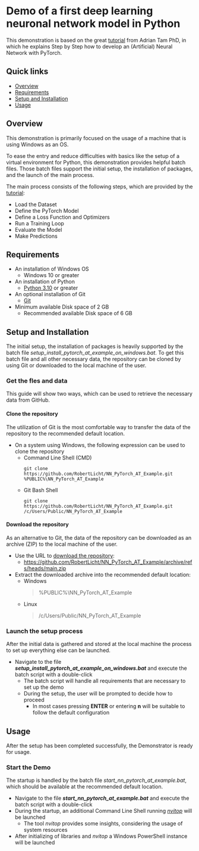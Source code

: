 # Demo of a first deep learning neuronal network model in Python
This demonstration is based on the great [tutorial](https://machinelearningmastery.com/develop-your-first-neural-network-with-pytorch-step-by-step/) from Adrian Tam PhD, in which he explains Step by Step how to develop an (Artificial) Neural Network with PyTorch.

## Quick links
* [Overview](#overview)
* [Requirements](#requirements)
* [Setup and Installation](#setup-and-installation)
* [Usage](#usage)

## Overview
This demonstration is primarily focused on the usage of a machine that is using Windows as an OS.

To ease the entry and reduce difficulties with basics like the setup of a virtual environment for Python, this demonstration provides helpful batch files. Those batch files support the initial setup, the installation of packages, and the launch of the main process.

The main process consists of the following steps, which are provided by the [tutorial](https://machinelearningmastery.com/develop-your-first-neural-network-with-pytorch-step-by-step/):
* Load the Dataset
* Define the PyTorch Model
* Define a Loss Function and Optimizers
* Run a Training Loop
* Evaluate the Model
* Make Predictions

## Requirements
* An installation of Windows OS
    * Windows 10 or greater
* An installation of Python
    * [Python 3.10](https://www.python.org/downloads/release/python-3100/) or greater
* An optional installation of Git
    * [Git](https://git-scm.com/downloads)
* Minimum available Disk space of 2 GB
    * Recommended available Disk space of 6 GB

## Setup and Installation
The initial setup, the installation of packages is heavily supported by the batch file _setup_install_pytorch_at_example_on_windows.bat_.
To get this batch file and all other necessary data, the repository can be cloned by using Git or downloaded to the local machine of the user.

### Get the fles and data
This guide will show two ways, which can be used to retrieve the necessary data from GitHub.

#### Clone the repository
The utilization of Git is the most comfortable way to transfer the data of the repository to the recommended default location.
* On a system using Windows, the following expression can be used to clone the repository
    * Command Line Shell (CMD)
        ```
        git clone https://github.com/RobertLicht/NN_PyTorch_AT_Example.git %PUBLIC%\NN_PyTorch_AT_Example
        ```
    * Git Bash Shell
        ```
        git clone https://github.com/RobertLicht/NN_PyTorch_AT_Example.git /c/Users/Public/NN_PyTorch_AT_Example
        ```

#### Download the repository
As an alternative to Git, the data of the repository can be downloaded as an archive (ZIP) to the local machine of the user.
* Use the URL to [download the repository](https://github.com/RobertLicht/NN_PyTorch_AT_Example/archive/refs/heads/main.zip):
    * https://github.com/RobertLicht/NN_PyTorch_AT_Example/archive/refs/heads/main.zip
* Extract the downloaded archive into the recommended default location:
    * Windows
        > %PUBLIC%\NN_PyTorch_AT_Example
    * Linux
        > /c/Users/Public/NN_PyTorch_AT_Example

### Launch the setup process
After the initial data is gathered and stored at the local machine the process to set up everything else can be launched.
* Navigate to the file _**setup_install_pytorch_at_example_on_windows.bat**_ and execute the batch script with a double-click
    * The batch script will handle all requirements that are necessary to set up the demo
    * During the setup, the user will be prompted to decide how to proceed
        * In most cases pressing **ENTER** or entering **n** will be suitable to follow the default configuration

## Usage
After the setup has been completed successfully, the Demonstrator is ready for usage.

### Start the Demo
The startup is handled by the batch file _start_nn_pytorch_at_example.bat_, which should be available at the recommended default location.
* Navigate to the file _**start_nn_pytorch_at_example.bat**_ and execute the batch script with a double-click
* During the startup, an additional Command Line Shell running [_nvitop_](https://github.com/XuehaiPan/nvitop/tree/main) will be launched
    * The tool _nvitop_ provides some insights, considering the usage of system resources
* After initializing of libraries and _nvitop_ a Windows PowerShell instance will be launched
